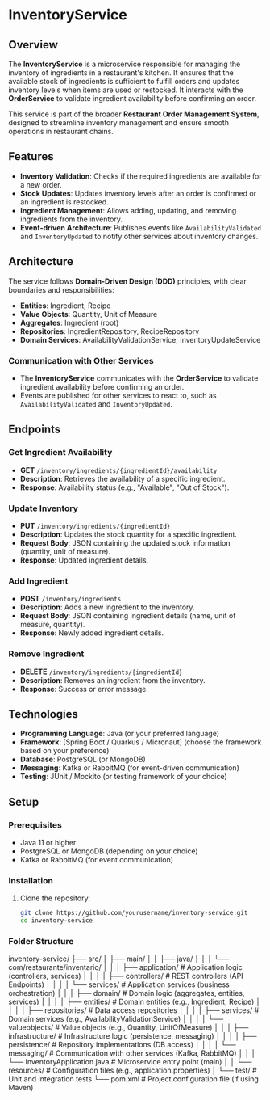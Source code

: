 # InventoryService

## Overview

The **InventoryService** is a microservice responsible for managing the inventory of ingredients in a restaurant's kitchen. It ensures that the available stock of ingredients is sufficient to fulfill orders and updates inventory levels when items are used or restocked. It interacts with the **OrderService** to validate ingredient availability before confirming an order.

This service is part of the broader **Restaurant Order Management System**, designed to streamline inventory management and ensure smooth operations in restaurant chains.

## Features

- **Inventory Validation**: Checks if the required ingredients are available for a new order.
- **Stock Updates**: Updates inventory levels after an order is confirmed or an ingredient is restocked.
- **Ingredient Management**: Allows adding, updating, and removing ingredients from the inventory.
- **Event-driven Architecture**: Publishes events like `AvailabilityValidated` and `InventoryUpdated` to notify other services about inventory changes.

## Architecture

The service follows **Domain-Driven Design (DDD)** principles, with clear boundaries and responsibilities:

- **Entities**: Ingredient, Recipe
- **Value Objects**: Quantity, Unit of Measure
- **Aggregates**: Ingredient (root)
- **Repositories**: IngredientRepository, RecipeRepository
- **Domain Services**: AvailabilityValidationService, InventoryUpdateService

### Communication with Other Services

- The **InventoryService** communicates with the **OrderService** to validate ingredient availability before confirming an order.
- Events are published for other services to react to, such as `AvailabilityValidated` and `InventoryUpdated`.

## Endpoints

### Get Ingredient Availability
- **GET** `/inventory/ingredients/{ingredientId}/availability`
- **Description**: Retrieves the availability of a specific ingredient.
- **Response**: Availability status (e.g., "Available", "Out of Stock").

### Update Inventory
- **PUT** `/inventory/ingredients/{ingredientId}`
- **Description**: Updates the stock quantity for a specific ingredient.
- **Request Body**: JSON containing the updated stock information (quantity, unit of measure).
- **Response**: Updated ingredient details.

### Add Ingredient
- **POST** `/inventory/ingredients`
- **Description**: Adds a new ingredient to the inventory.
- **Request Body**: JSON containing ingredient details (name, unit of measure, quantity).
- **Response**: Newly added ingredient details.

### Remove Ingredient
- **DELETE** `/inventory/ingredients/{ingredientId}`
- **Description**: Removes an ingredient from the inventory.
- **Response**: Success or error message.

## Technologies

- **Programming Language**: Java (or your preferred language)
- **Framework**: [Spring Boot / Quarkus / Micronaut] (choose the framework based on your preference)
- **Database**: PostgreSQL (or MongoDB)
- **Messaging**: Kafka or RabbitMQ (for event-driven communication)
- **Testing**: JUnit / Mockito (or testing framework of your choice)

## Setup

### Prerequisites

- Java 11 or higher
- PostgreSQL or MongoDB (depending on your choice)
- Kafka or RabbitMQ (for event communication)

### Installation

1. Clone the repository:
   ```bash
   git clone https://github.com/yourusername/inventory-service.git
   cd inventory-service


### Folder Structure
inventory-service/
├── src/
│   ├── main/
│   │   ├── java/
│   │   │   └── com/restaurante/inventario/
│   │   │       ├── application/           # Application logic (controllers, services)
│   │   │       │   ├── controllers/       # REST controllers (API Endpoints)
│   │   │       │   └── services/          # Application services (business orchestration)
│   │   │       ├── domain/                # Domain logic (aggregates, entities, services)
│   │   │       │   ├── entities/          # Domain entities (e.g., Ingredient, Recipe)
│   │   │       │   ├── repositories/      # Data access repositories
│   │   │       │   ├── services/          # Domain services (e.g., AvailabilityValidationService)
│   │   │       │   └── valueobjects/      # Value objects (e.g., Quantity, UnitOfMeasure)
│   │   │       ├── infrastructure/        # Infrastructure logic (persistence, messaging)
│   │   │       │   ├── persistence/       # Repository implementations (DB access)
│   │   │       │   └── messaging/         # Communication with other services (Kafka, RabbitMQ)
│   │   │       └── InventoryApplication.java   # Microservice entry point (main)
│   │   └── resources/                      # Configuration files (e.g., application.properties)
│   └── test/                              # Unit and integration tests
└── pom.xml                                 # Project configuration file (if using Maven)

